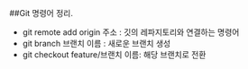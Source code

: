 ##Git 명령어 정리.
+ git remote add origin 주소 : 깃의 레파지토리와  연결하는 명령어
+ git branch 브랜치 이름 : 새로운 브랜치 생성
+ git checkout feature/브랜치 이름: 해당 브랜치로 전환

